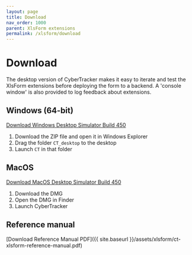 ```yaml
---
layout: page
title: Download
nav_order: 1000
parent: XlsForm extensions
permalink: /xlsform/download
---
```

# Download

The desktop version of CyberTracker makes it easy to iterate and test the XlsForm extensions before deploying the form to a backend. A 'console window' is also provided to log feedback about extensions.

## Windows (64-bit)
[Download Windows Desktop Simulator Build 450](https://ctwiki.blob.core.windows.net/bin/CT-build-450-win64.zip)

1. Download the ZIP file and open it in Windows Explorer
2. Drag the folder `CT_desktop` to the desktop
3. Launch `CT` in that folder

## MacOS

[Download MacOS Desktop Simulator Build 450](https://ctwiki.blob.core.windows.net/bin/CT-build-450-mac.dmg)

1. Download the DMG
2. Open the DMG in Finder
3. Launch CyberTracker

## Reference manual
[Download Reference Manual PDF]({{ site.baseurl }}/assets/xlsform/ct-xlsform-reference-manual.pdf)
